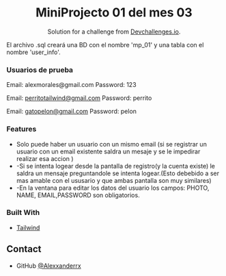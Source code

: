 <!-- Please update value in the {}  -->

<h1 align="center">MiniProjecto 01 del mes 03</h1>

<div align="center">
   Solution for a challenge from  <a href="http://devchallenges.io" target="_blank">Devchallenges.io</a>.
</div>

El archivo .sql creará una BD con el nombre 'mp_01' y una tabla con el nombre 'user_info'.



### Usuarios de prueba
<div>
Email: alexmorales@gmail.com
Password: 123

Email: perritotailwind@gmail.com
Password: perrito

Email: gatopelon@gmail.com
Password: pelon
</div>

### Features
<ul>
   <li>
   Solo puede haber un usuario con un mismo email (si se registrar un usuario con un email existente saldra un mesaje y se le impedirar realizar esa accion )
   </li>
   <li>
   -Si se intenta logear desde la pantalla de registro(y la cuenta existe) le saldra un mensaje preguntandole se intenta logear.(Esto debebido a ser mas amable con el ususario y que ambas pantalla son muy similares)
   </li>
   <li>
   -En la ventana para editar los datos del usuario los campos: PHOTO, NAME, EMAIL,PASSWORD son obligatorios.
   </li>
</ul>

### Built With

- [Tailwind](https://tailwindcss.com/)

## Contact

- GitHub [@Alexxanderrx](https://github.com/Alexxanderrx)

